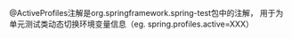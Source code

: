 @ActiveProfiles注解是org.springframework.spring-test包中的注解，
用于为单元测试类动态切换环境变量信息（eg. spring.profiles.active=XXX）  
